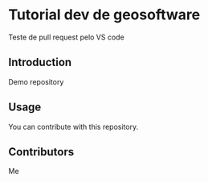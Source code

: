 # Tutorial dev de geosoftware

Teste de pull request pelo VS code

## Introduction

Demo repository

## Usage

You can contribute with this repository.

## Contributors

Me
